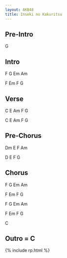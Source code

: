 ```yaml
---
layout: AKB48
title: Inseki no Kakuritsu
---
```

## Pre-Intro 
G 

## Intro 
F G Em Am 

F Em F G 

## Verse 
C E Am F G
 
C E Am F G 

## Pre-Chorus 
Dm E F Am 

D E F G 

## Chorus 
F G Em Am 

F Em F G 

F G Em Am 

F Em F G 

C 

## Outro = C 

{% include rp.html %}
